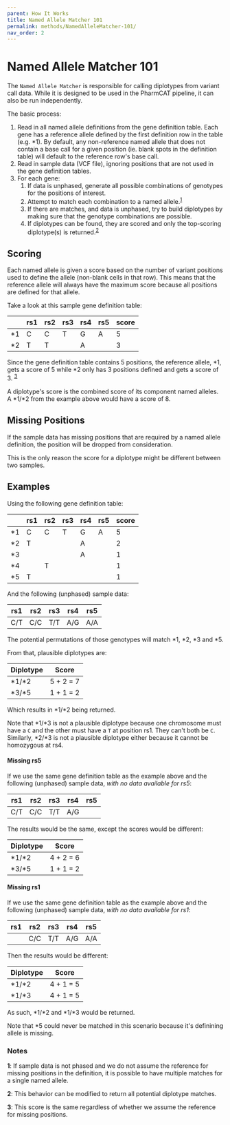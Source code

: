 ```yaml
---
parent: How It Works
title: Named Allele Matcher 101
permalink: methods/NamedAlleleMatcher-101/
nav_order: 2
---
```

# Named Allele Matcher 101

The `Named Allele Matcher` is responsible for calling diplotypes from variant call data.  While it is designed to be
used in the PharmCAT pipeline, it can also be run independently.

The basic process:

1. Read in all named allele definitions from the gene definition table.
   Each gene has a reference allele defined by the first definition row in the table (e.g. \*1).  By default, any
   non-reference named allele that does not contain a base call for a given position (ie. blank spots in the definition
  table) will default to the reference row's base call.
2. Read in sample data (VCF file), ignoring positions that are not used in the gene definition tables.
3. For each gene:
    1. If data is unphased, generate all possible combinations of genotypes for the positions of interest.
    2. Attempt to match each combination to a named allele.<sup>[1](#notes)</sup>
    3. If there are matches, and data is unphased, try to build diplotypes by making sure that the genotype combinations are possible.
    4. If diplotypes can be found, they are scored and only the top-scoring diplotype(s) is returned.<sup>[2](#notes)</sup>




## Scoring

Each named allele is given a score based on the number of variant positions used to define the allele (non-blank cells in that row).  This means that the reference allele will always have the maximum score because all positions are defined for that allele.

Take a look at this sample gene definition table:

|     | rs1 | rs2 | rs3 | rs4 | rs5 | score |
| --- | --- | --- | --- | --- | --- | ----- |
| \*1 | C   | C   | T   | G   | A   | 5     |
| \*2 | T   | T   |     | A   |     | 3     |

Since the gene definition table contains 5 positions, the reference allele, \*1, gets a score of 5 while \*2 only has 3 positions defined and gets a score of 3. <sup>[3](#notes)</sup>

A diplotype's score is the combined score of its component named alleles.  A \*1/\*2 from the example above would have a score of 8.


## Missing Positions

If the sample data has missing positions that are required by a named allele definition, the position will be dropped from consideration.

This is the only reason the score for a diplotype might be different between two samples.


## Examples

Using the following gene definition table:

|     | rs1 | rs2 | rs3 | rs4 | rs5 | score |
| --- | --- | --- | --- | --- | --- | ----- |
| \*1 | C   | C   | T   | G   | A   | 5     |
| \*2 | T   |     |     | A   |     | 2     |
| \*3 |     |     |     | A   |     | 1     |
| \*4 |     | T   |     |     |     | 1     |
| \*5 | T   |     |     |     |     | 1     |

And the following (unphased) sample data:

| rs1 | rs2 | rs3 | rs4 | rs5 |
| --- | --- | --- | --- | --- |
| C/T | C/C | T/T | A/G | A/A |

The potential permutations of those genotypes will match \*1, \*2, \*3 and \*5.

From that, plausible diplotypes are:

| Diplotype | Score     |
| --------- | --------- |
| \*1/\*2   | 5 + 2 = 7 |
| \*3/\*5   | 1 + 1 = 2 |

Which results in \*1/\*2 being returned.

Note that \*1/\*3 is not a plausible diplotype because one chromosome must have a `C` and the other must have a `T` at position rs1.  They can't both be `C`.  Similarly, \*2/\*3 is not a plausible diplotype either because it cannot be homozygous at rs4.


#### Missing rs5

If we use the same gene definition table as the example above and the following (unphased) sample data, _with no data available for rs5_:

| rs1 | rs2 | rs3 | rs4 | rs5 |
| --- | --- | --- | --- | --- |
| C/T | C/C | T/T | A/G |     |

The results would be the same, except the scores would be different:

| Diplotype | Score     |
| --------- | --------- |
| \*1/\*2   | 4 + 2 = 6 |
| \*3/\*5   | 1 + 1 = 2 |


#### Missing rs1

If we use the same gene definition table as the example above and the following (unphased) sample data, _with no data available for rs1_:

| rs1 | rs2 | rs3 | rs4 | rs5 |
| --- | --- | --- | --- | --- |
|     | C/C | T/T | A/G | A/A |

Then the results would be different:

| Diplotype | Score     |
| --------- | --------- |
| \*1/\*2   | 4 + 1 = 5 |
| \*1/\*3   | 4 + 1 = 5 |

As such, \*1/\*2 and \*1/\*3 would be returned.

Note that \*5 could never be matched in this scenario because it's definining allele is missing.


### Notes

__1__:  If sample data is not phased and we do not assume the reference for missing positions in the definition, it is possible to have multiple matches for a single named allele.

__2__: This behavior can be modified to return all potential diplotype matches.

__3__: This score is the same regardless of whether we assume the reference for missing positions.
